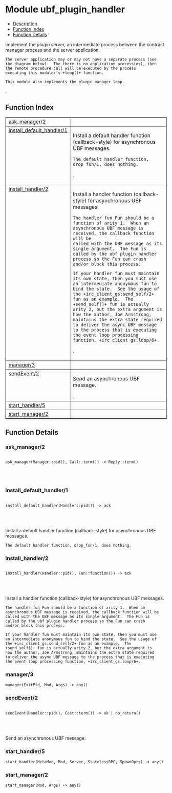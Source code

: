 

# Module ubf_plugin_handler #
* [Description](#description)
* [Function Index](#index)
* [Function Details](#functions)


<p>Implement the plugin server, an intermediate process between
the contract manager process and the server application.</p>


<pre><code>The server application may or may not have a separate process (see
the diagram below).  The there is no application process(es), then
the remote procedure call will be executed by the process
executing this module\'s +loop()+ function.</code></pre>



<pre><code>This module also implements the plugin manager loop.</code></pre>
.

<a name="index"></a>

## Function Index ##


<table width="100%" border="1" cellspacing="0" cellpadding="2" summary="function index"><tr><td valign="top"><a href="#ask_manager-2">ask_manager/2</a></td><td></td></tr><tr><td valign="top"><a href="#install_default_handler-1">install_default_handler/1</a></td><td><p>Install a default handler function (callback-style) for
asynchronous UBF messages.</p>


<pre><code>The default handler function, drop_fun/1, does nothing.</code></pre>
.</td></tr><tr><td valign="top"><a href="#install_handler-2">install_handler/2</a></td><td><p>Install a handler function (callback-style) for asynchronous
UBF messages.</p>


<pre><code>The handler fun Fun should be a function of arity 1.  When an
asynchronous UBF message is received, the callback function will be
called with the UBF message as its single argument.  The Fun is
called by the ubf plugin handler process so the Fun can crash
and/or block this process.</code></pre>



<pre><code>If your handler fun must maintain its own state, then you must use
an intermediate anonymous fun to bind the state.  See the usage of
the +irc_client_gs:send_self/2+ fun as an example.  The
+send_self()+ fun is actually arity 2, but the extra argument is
how the author, Joe Armstrong, maintains the extra state required
to deliver the async UBF message to the process that is executing
the event loop processing function, +irc_client_gs:loop/6+.</code></pre>
.</td></tr><tr><td valign="top"><a href="#manager-3">manager/3</a></td><td></td></tr><tr><td valign="top"><a href="#sendEvent-2">sendEvent/2</a></td><td><p>Send an asynchronous UBF message.</p>.</td></tr><tr><td valign="top"><a href="#start_handler-5">start_handler/5</a></td><td></td></tr><tr><td valign="top"><a href="#start_manager-2">start_manager/2</a></td><td></td></tr></table>


<a name="functions"></a>

## Function Details ##

<a name="ask_manager-2"></a>

### ask_manager/2 ###


<pre><code>
ask_manager(Manager::pid(), Call::term()) -&gt; Reply::term()
</code></pre>

<br></br>



<a name="install_default_handler-1"></a>

### install_default_handler/1 ###


<pre><code>
install_default_handler(Handler::pid()) -&gt; ack
</code></pre>

<br></br>


<p>Install a default handler function (callback-style) for
asynchronous UBF messages.</p>


<pre><code>The default handler function, drop_fun/1, does nothing.</code></pre>


<a name="install_handler-2"></a>

### install_handler/2 ###


<pre><code>
install_handler(Handler::pid(), Fun::function()) -&gt; ack
</code></pre>

<br></br>


<p>Install a handler function (callback-style) for asynchronous
UBF messages.</p>


<pre><code>The handler fun Fun should be a function of arity 1.  When an
asynchronous UBF message is received, the callback function will be
called with the UBF message as its single argument.  The Fun is
called by the ubf plugin handler process so the Fun can crash
and/or block this process.</code></pre>



<pre><code>If your handler fun must maintain its own state, then you must use
an intermediate anonymous fun to bind the state.  See the usage of
the +irc_client_gs:send_self/2+ fun as an example.  The
+send_self()+ fun is actually arity 2, but the extra argument is
how the author, Joe Armstrong, maintains the extra state required
to deliver the async UBF message to the process that is executing
the event loop processing function, +irc_client_gs:loop/6+.</code></pre>


<a name="manager-3"></a>

### manager/3 ###

`manager(ExitPid, Mod, Args) -> any()`


<a name="sendEvent-2"></a>

### sendEvent/2 ###


<pre><code>
sendEvent(Handler::pid(), Cast::term()) -&gt; ok | no_return()
</code></pre>

<br></br>


<p>Send an asynchronous UBF message.</p>

<a name="start_handler-5"></a>

### start_handler/5 ###

`start_handler(MetaMod, Mod, Server, StatelessRPC, SpawnOpts) -> any()`


<a name="start_manager-2"></a>

### start_manager/2 ###

`start_manager(Mod, Args) -> any()`


